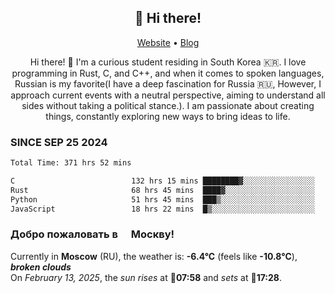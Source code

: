 <h2 align="center">👋 Hi there!</h2>
<p align="center">
  <a href="https://urdekcah.ru">Website</a> •
  <a href="https://urdekcah.blog">Blog</a>
</p>

<p align="center">
  Hi there! 👋 I'm a curious student residing in South Korea 🇰🇷. I love programming in Rust, C, and C++, and when it comes to spoken languages, Russian is my favorite(I have a deep fascination for Russia 🇷🇺, However, I approach current events with a neutral perspective, aiming to understand all sides without taking a political stance.). I am passionate about creating things, constantly exploring new ways to bring ideas to life.
</p>

### SINCE SEP 25 2024
<!--START_SECTION:waka-->
<!--LAST_WAKA_UPDATE:2025-02-11 18:27:34-->
```txt
Total Time: 371 hrs 52 mins

C                          132 hrs 15 mins ████████▓░░░░░░░░░░░░░░░░   34.64 %
Rust                       68 hrs 45 mins  ████▓░░░░░░░░░░░░░░░░░░░░   18.01 %
Python                     51 hrs 45 mins  ███▒░░░░░░░░░░░░░░░░░░░░░   13.56 %
JavaScript                 18 hrs 22 mins  █▒░░░░░░░░░░░░░░░░░░░░░░░   04.81 %
```
<!--END_SECTION:waka-->

<h3>Добро пожаловать в <img src="https://cdn-icons-png.flaticon.com/512/197/197408.png" width="13"/> Москву!</h3>

<!--START_SECTION:weather:moscow-->
<!--LAST_WEATHER_UPDATE:2025-02-13 09:22:12-->
Currently in **Moscow** (RU), the weather is: **-6.4°C** (feels like **-10.8°C**), ***broken clouds***<br/>
On *February 13, 2025*, the *sun rises* at 🌅**07:58** and *sets* at 🌇**17:28**.
<!--END_SECTION:weather-->
